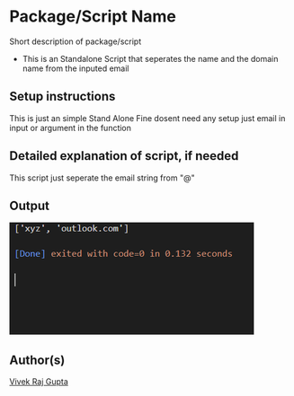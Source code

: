 
# Package/Script Name

Short description of package/script

- This is an Standalone Script that seperates the name and the domain name from the inputed email

## Setup instructions

This is just an simple Stand Alone Fine dosent need any setup just email in input or argument in the function

## Detailed explanation of script, if needed

This script just seperate the email string from "@"

## Output

![alt text](./Output.png)

## Author(s)

[Vivek Raj Gupta](https://github.com/Vivek-raj-gupta-2002)
